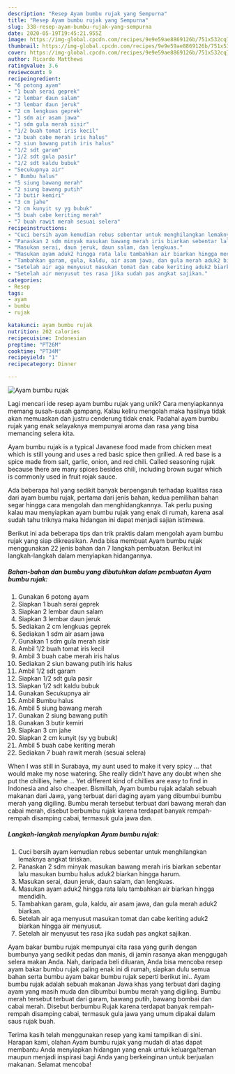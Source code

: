 ```yaml
---
description: "Resep Ayam bumbu rujak yang Sempurna"
title: "Resep Ayam bumbu rujak yang Sempurna"
slug: 338-resep-ayam-bumbu-rujak-yang-sempurna
date: 2020-05-19T19:45:21.955Z
image: https://img-global.cpcdn.com/recipes/9e9e59ae8869126b/751x532cq70/ayam-bumbu-rujak-foto-resep-utama.jpg
thumbnail: https://img-global.cpcdn.com/recipes/9e9e59ae8869126b/751x532cq70/ayam-bumbu-rujak-foto-resep-utama.jpg
cover: https://img-global.cpcdn.com/recipes/9e9e59ae8869126b/751x532cq70/ayam-bumbu-rujak-foto-resep-utama.jpg
author: Ricardo Matthews
ratingvalue: 3.6
reviewcount: 9
recipeingredient:
- "6 potong ayam"
- "1 buah serai geprek"
- "2 lembar daun salam"
- "3 lembar daun jeruk"
- "2 cm lengkuas geprek"
- "1 sdm air asam jawa"
- "1 sdm gula merah sisir"
- "1/2 buah tomat iris kecil"
- "3 buah cabe merah iris halus"
- "2 siun bawang putih iris halus"
- "1/2 sdt garam"
- "1/2 sdt gula pasir"
- "1/2 sdt kaldu bubuk"
- "Secukupnya air"
- " Bumbu halus"
- "5 siung bawang merah"
- "2 siung bawang putih"
- "3 butir kemiri"
- "3 cm jahe"
- "2 cm kunyit sy yg bubuk"
- "5 buah cabe keriting merah"
- "7 buah rawit merah sesuai selera"
recipeinstructions:
- "Cuci bersih ayam kemudian rebus sebentar untuk menghilangkan lemaknya angkat tiriskan."
- "Panaskan 2 sdm minyak masukan bawang merah iris biarkan sebentar lalu masukan bumbu halus aduk2 biarkan hingga harum."
- "Masukan serai, daun jeruk, daun salam, dan lengkuas."
- "Masukan ayam aduk2 hingga rata lalu tambahkan air biarkan hingga mendidih."
- "Tambahkan garam, gula, kaldu, air asam jawa, dan gula merah aduk2 biarkan."
- "Setelah air aga menyusut masukan tomat dan cabe keriting aduk2 biarkan hingga air menyusut."
- "Setelah air menyusut tes rasa jika sudah pas angkat sajikan."
categories:
- Resep
tags:
- ayam
- bumbu
- rujak

katakunci: ayam bumbu rujak 
nutrition: 202 calories
recipecuisine: Indonesian
preptime: "PT26M"
cooktime: "PT34M"
recipeyield: "1"
recipecategory: Dinner

---
```



![Ayam bumbu rujak](https://img-global.cpcdn.com/recipes/9e9e59ae8869126b/751x532cq70/ayam-bumbu-rujak-foto-resep-utama.jpg)

Lagi mencari ide resep ayam bumbu rujak yang unik? Cara menyiapkannya memang susah-susah gampang. Kalau keliru mengolah maka hasilnya tidak akan memuaskan dan justru cenderung tidak enak. Padahal ayam bumbu rujak yang enak selayaknya mempunyai aroma dan rasa yang bisa memancing selera kita.

Ayam bumbu rujak is a typical Javanese food made from chicken meat which is still young and uses a red basic spice then grilled. A red base is a spice made from salt, garlic, onion, and red chili. Called seasoning rujak because there are many spices besides chili, including brown sugar which is commonly used in fruit rojak sauce.

Ada beberapa hal yang sedikit banyak berpengaruh terhadap kualitas rasa dari ayam bumbu rujak, pertama dari jenis bahan, kedua pemilihan bahan segar hingga cara mengolah dan menghidangkannya. Tak perlu pusing kalau mau menyiapkan ayam bumbu rujak yang enak di rumah, karena asal sudah tahu triknya maka hidangan ini dapat menjadi sajian istimewa.


Berikut ini ada beberapa tips dan trik praktis dalam mengolah ayam bumbu rujak yang siap dikreasikan. Anda bisa membuat Ayam bumbu rujak menggunakan 22 jenis bahan dan 7 langkah pembuatan. Berikut ini langkah-langkah dalam menyiapkan hidangannya.

<!--inarticleads1-->

##### Bahan-bahan dan bumbu yang dibutuhkan dalam pembuatan Ayam bumbu rujak:

1. Gunakan 6 potong ayam
1. Siapkan 1 buah serai geprek
1. Siapkan 2 lembar daun salam
1. Siapkan 3 lembar daun jeruk
1. Sediakan 2 cm lengkuas geprek
1. Sediakan 1 sdm air asam jawa
1. Gunakan 1 sdm gula merah sisir
1. Ambil 1/2 buah tomat iris kecil
1. Ambil 3 buah cabe merah iris halus
1. Sediakan 2 siun bawang putih iris halus
1. Ambil 1/2 sdt garam
1. Siapkan 1/2 sdt gula pasir
1. Siapkan 1/2 sdt kaldu bubuk
1. Gunakan Secukupnya air
1. Ambil  Bumbu halus
1. Ambil 5 siung bawang merah
1. Gunakan 2 siung bawang putih
1. Gunakan 3 butir kemiri
1. Siapkan 3 cm jahe
1. Siapkan 2 cm kunyit (sy yg bubuk)
1. Ambil 5 buah cabe keriting merah
1. Sediakan 7 buah rawit merah (sesuai selera)


When I was still in Surabaya, my aunt used to make it very spicy … that would make my nose watering. She really didn&#39;t have any doubt when she put the chillies, hehe … Yet different kind of chillies are easy to find in Indonesia and also cheaper. Bismillah, Ayam bumbu rujak adalah sebuah makanan dari Jawa, yang terbuat dari daging ayam yang dibumbui bumbu merah yang digiling. Bumbu merah tersebut terbuat dari bawang merah dan cabai merah, disebut berbumbu rujak karena terdapat banyak rempah-rempah disamping cabai, termasuk gula jawa dan. 

<!--inarticleads2-->

##### Langkah-langkah menyiapkan Ayam bumbu rujak:

1. Cuci bersih ayam kemudian rebus sebentar untuk menghilangkan lemaknya angkat tiriskan.
1. Panaskan 2 sdm minyak masukan bawang merah iris biarkan sebentar lalu masukan bumbu halus aduk2 biarkan hingga harum.
1. Masukan serai, daun jeruk, daun salam, dan lengkuas.
1. Masukan ayam aduk2 hingga rata lalu tambahkan air biarkan hingga mendidih.
1. Tambahkan garam, gula, kaldu, air asam jawa, dan gula merah aduk2 biarkan.
1. Setelah air aga menyusut masukan tomat dan cabe keriting aduk2 biarkan hingga air menyusut.
1. Setelah air menyusut tes rasa jika sudah pas angkat sajikan.


Ayam bakar bumbu rujak mempunyai cita rasa yang gurih dengan bumbunya yang sedikit pedas dan manis, di jamin rasanya akan menggugah selera makan Anda. Nah, daripada beli diluaran, Anda bisa mencoba resep ayam bakar bumbu rujak paling enak ini di rumah, siapkan dulu semua bahan serta bumbu ayam bakar bumbu rujak seperti berikut ini.. Ayam bumbu rujak adalah sebuah makanan Jawa khas yang terbuat dari daging ayam yang masih muda dan dibumbui bumbu merah yang digiling. Bumbu merah tersebut terbuat dari garam, bawang putih, bawang bombai dan cabai merah. Disebut berbumbu Rujak karena terdapat banyak rempah-rempah disamping cabai, termasuk gula jawa yang umum dipakai dalam saus rujak buah. 

Terima kasih telah menggunakan resep yang kami tampilkan di sini. Harapan kami, olahan Ayam bumbu rujak yang mudah di atas dapat membantu Anda menyiapkan hidangan yang enak untuk keluarga/teman maupun menjadi inspirasi bagi Anda yang berkeinginan untuk berjualan makanan. Selamat mencoba!
